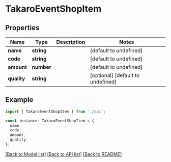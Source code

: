# TakaroEventShopItem

## Properties

| Name        | Type       | Description | Notes                             |
| ----------- | ---------- | ----------- | --------------------------------- |
| **name**    | **string** |             | [default to undefined]            |
| **code**    | **string** |             | [default to undefined]            |
| **amount**  | **number** |             | [default to undefined]            |
| **quality** | **string** |             | [optional] [default to undefined] |

## Example

```typescript
import { TakaroEventShopItem } from './api';

const instance: TakaroEventShopItem = {
  name,
  code,
  amount,
  quality,
};
```

[[Back to Model list]](../README.md#documentation-for-models) [[Back to API list]](../README.md#documentation-for-api-endpoints) [[Back to README]](../README.md)
